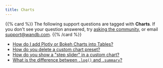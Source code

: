 ```yaml
---
title: Charts 
---
```

{{% card %}}
The following support questions are tagged with <b>Charts</b>. If you don't see 
your question answered, try [asking the community](https://community.wandb.ai/), 
or email [support@wandb.com](mailto:support@wandb.com).
{{% /card %}}
- [How do I add Plotly or Bokeh Charts into Tables?](add_plotlybokeh_charts_tables.md)
- [How do you delete a custom chart preset?](delete_custom_chart_preset.md)
- [How do you show a "step slider" in a custom chart?](show_step_slider_custom_chart.md)
- [What is the difference between `.log()` and `.summary`?](difference_log_summary.md)
